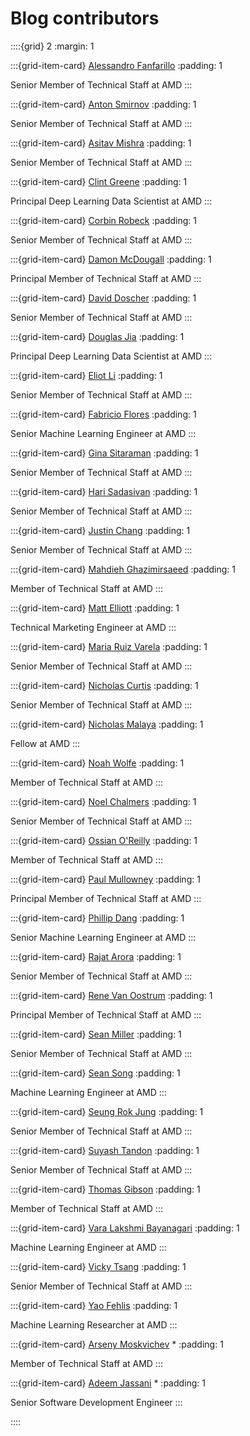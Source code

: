 <head>
  <meta charset="UTF-8">
  <meta name="description" content="Contributor biographies">
  <meta name="keywords" content="AMD GPU, MI300, MI250, ROCm, blog, contributor, blog author">
</head>

# Blog contributors

::::{grid} 2
:margin: 1

:::{grid-item-card} [Alessandro Fanfarillo](./authors/alessandro-fanfarillo.md)
:padding: 1

Senior Member of Technical Staff at AMD
:::

:::{grid-item-card} [Anton Smirnov](./authors/anton-smirnov.md)
:padding: 1

Senior Member of Technical Staff at AMD
:::

:::{grid-item-card} [Asitav Mishra](./authors/asitav-mishra.md)
:padding: 1

Senior Member of Technical Staff at AMD
:::

:::{grid-item-card} [Clint Greene](./authors/clint-greene.md)
:padding: 1

Principal Deep Learning Data Scientist at AMD
:::

:::{grid-item-card} [Corbin Robeck](./authors/corbin-robeck.md)
:padding: 1

Senior Member of Technical Staff at AMD
:::

:::{grid-item-card} [Damon McDougall](./authors/damon-mcdougall.md)
:padding: 1

Principal Member of Technical Staff at AMD
:::

:::{grid-item-card} [David Doscher](./authors/david-doscher.md)
:padding: 1

Senior Member of Technical Staff at AMD
:::

:::{grid-item-card} [Douglas Jia](./authors/douglas-jia.md)
:padding: 1

Principal Deep Learning Data Scientist at AMD
:::

:::{grid-item-card} [Eliot Li](./authors/eliot-li.md)
:padding: 1

Senior Member of Technical Staff at AMD
:::

:::{grid-item-card} [Fabricio Flores](./authors/fabricio-flores.md)
:padding: 1

Senior Machine Learning Engineer at AMD
:::

:::{grid-item-card} [Gina Sitaraman](./authors/gina-sitaraman.md)
:padding: 1

Senior Member of Technical Staff at AMD
:::

:::{grid-item-card} [Hari Sadasivan](./authors/hari-sadasivan.md)
:padding: 1

Senior Member of Technical Staff at AMD
:::

:::{grid-item-card} [Justin Chang](./authors/justin-chang.md)
:padding: 1

Senior Member of Technical Staff at AMD
:::

:::{grid-item-card} [Mahdieh Ghazimirsaeed](./authors/mahdieh-ghazimirsaeed.md)
:padding: 1

Member of Technical Staff at AMD
:::

:::{grid-item-card} [Matt Elliott](./authors/matt-elliott.md)
:padding: 1

Technical Marketing Engineer at AMD
:::

:::{grid-item-card} [Maria Ruiz Varela](./authors/maria-ruiz-varela.md)
:padding: 1

Senior Member of Technical Staff at AMD
:::

:::{grid-item-card} [Nicholas Curtis](./authors/nicholas-curtis.md)
:padding: 1

Senior Member of Technical Staff at AMD
:::

:::{grid-item-card} [Nicholas Malaya](./authors/nicholas-malaya.md)
:padding: 1

Fellow at AMD
:::

:::{grid-item-card} [Noah Wolfe](./authors/noah-wolfe.md)
:padding: 1

Member of Technical Staff at AMD
:::

:::{grid-item-card} [Noel Chalmers](./authors/noel-chalmers.md)
:padding: 1

Senior Member of Technical Staff at AMD
:::

:::{grid-item-card} [Ossian O'Reilly](./authors/ossian-oreilly.md)
:padding: 1

Member of Technical Staff at AMD
:::

:::{grid-item-card} [Paul Mullowney](./authors/paul-mullowney.md)
:padding: 1

Principal Member of Technical Staff at AMD
:::

:::{grid-item-card} [Phillip Dang](./authors/phillip-dang.md)
:padding: 1

Senior Machine Learning Engineer at AMD
:::

:::{grid-item-card} [Rajat Arora](./authors/rajat-arora.md)
:padding: 1

Senior Member of Technical Staff at AMD
:::

:::{grid-item-card} [Rene Van Oostrum](./authors/rene-van-oostrum.md)
:padding: 1

Principal Member of Technical Staff at AMD
:::

:::{grid-item-card} [Sean Miller](./authors/sean-miller.md)
:padding: 1

Senior Member of Technical Staff at AMD
:::

:::{grid-item-card} [Sean Song](./authors/sean-song.md)
:padding: 1

Machine Learning Engineer at AMD
:::

:::{grid-item-card} [Seung Rok Jung](./authors/seung-rok-jung.md)
:padding: 1

Senior Member of Technical Staff at AMD
:::

:::{grid-item-card} [Suyash Tandon](./authors/suyash-tandon.md)
:padding: 1

Senior Member of Technical Staff at AMD
:::

:::{grid-item-card} [Thomas Gibson](./authors/thomas-gibson.md)
:padding: 1

Member of Technical Staff at AMD
:::

:::{grid-item-card} [Vara Lakshmi Bayanagari](./authors/vara-lakshmi-bayanagari.md)
:padding: 1

Machine Learning Engineer at AMD
:::

:::{grid-item-card} [Vicky Tsang](./authors/vicky-tsang.md)
:padding: 1

Senior Member of Technical Staff at AMD
:::

:::{grid-item-card} [Yao Fehlis](./authors/yao-fehlis.md)
:padding: 1

Machine Learning Researcher at AMD
:::

:::{grid-item-card} [Arseny Moskvichev](./authors/arseny-moskvichev.md) *
:padding: 1

Member of Technical Staff at AMD
:::

:::{grid-item-card} [Adeem Jassani](./authors/adeem-jassani.md) *
:padding: 1

Senior Software Development Engineer
:::

::::

